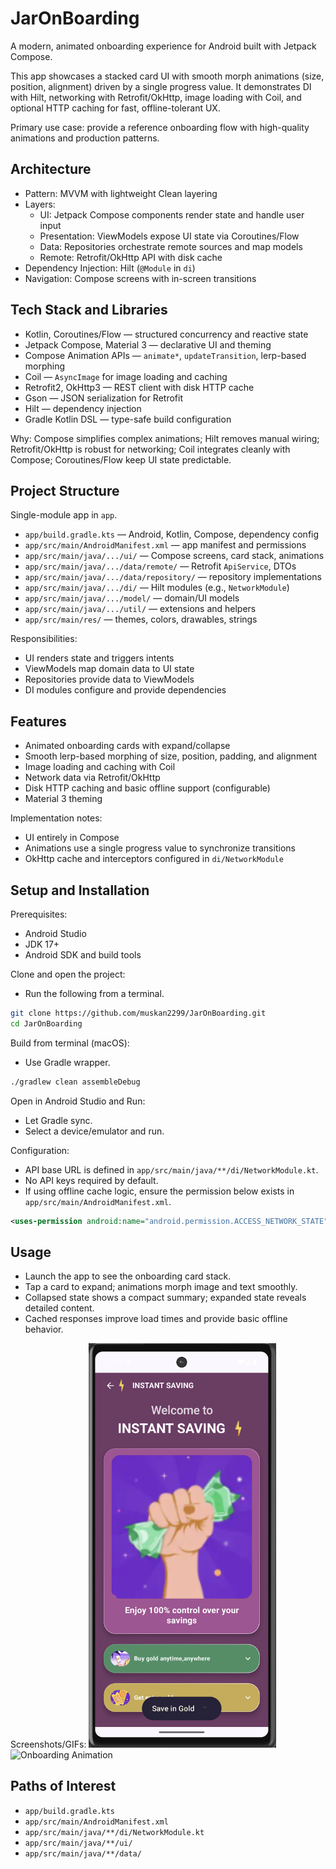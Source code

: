 # JarOnBoarding

A modern, animated onboarding experience for Android built with Jetpack Compose.

This app showcases a stacked card UI with smooth morph animations (size, position, alignment) driven by a single progress value. It demonstrates DI with Hilt, networking with Retrofit/OkHttp, image loading with Coil, and optional HTTP caching for fast, offline\-tolerant UX.

Primary use case: provide a reference onboarding flow with high\-quality animations and production patterns.

## Architecture

- Pattern: MVVM with lightweight Clean layering
- Layers:
  - UI: Jetpack Compose components render state and handle user input
  - Presentation: ViewModels expose UI state via Coroutines/Flow
  - Data: Repositories orchestrate remote sources and map models
  - Remote: Retrofit/OkHttp API with disk cache
- Dependency Injection: Hilt (`@Module` in `di`)
- Navigation: Compose screens with in\-screen transitions

## Tech Stack and Libraries

- Kotlin, Coroutines/Flow — structured concurrency and reactive state
- Jetpack Compose, Material 3 — declarative UI and theming
- Compose Animation APIs — `animate*`, `updateTransition`, lerp\-based morphing
- Coil — `AsyncImage` for image loading and caching
- Retrofit2, OkHttp3 — REST client with disk HTTP cache
- Gson — JSON serialization for Retrofit
- Hilt — dependency injection
- Gradle Kotlin DSL — type\-safe build configuration

Why: Compose simplifies complex animations; Hilt removes manual wiring; Retrofit/OkHttp is robust for networking; Coil integrates cleanly with Compose; Coroutines/Flow keep UI state predictable.

## Project Structure

Single\-module app in `app`.

- `app/build.gradle.kts` — Android, Kotlin, Compose, dependency config
- `app/src/main/AndroidManifest.xml` — app manifest and permissions
- `app/src/main/java/.../ui/` — Compose screens, card stack, animations
- `app/src/main/java/.../data/remote/` — Retrofit `ApiService`, DTOs
- `app/src/main/java/.../data/repository/` — repository implementations
- `app/src/main/java/.../di/` — Hilt modules (e.g., `NetworkModule`)
- `app/src/main/java/.../model/` — domain/UI models
- `app/src/main/java/.../util/` — extensions and helpers
- `app/src/main/res/` — themes, colors, drawables, strings

Responsibilities:
- UI renders state and triggers intents
- ViewModels map domain data to UI state
- Repositories provide data to ViewModels
- DI modules configure and provide dependencies

## Features

- Animated onboarding cards with expand/collapse
- Smooth lerp\-based morphing of size, position, padding, and alignment
- Image loading and caching with Coil
- Network data via Retrofit/OkHttp
- Disk HTTP caching and basic offline support (configurable)
- Material 3 theming

Implementation notes:
- UI entirely in Compose
- Animations use a single progress value to synchronize transitions
- OkHttp cache and interceptors configured in `di/NetworkModule`

## Setup and Installation

Prerequisites:
- Android Studio
- JDK 17+
- Android SDK and build tools

Clone and open the project:
- Run the following from a terminal.
```bash
git clone https://github.com/muskan2299/JarOnBoarding.git
cd JarOnBoarding
```

Build from terminal (macOS):
- Use Gradle wrapper.
```bash
./gradlew clean assembleDebug
```

Open in Android Studio and Run:
- Let Gradle sync.
- Select a device/emulator and run.

Configuration:
- API base URL is defined in `app/src/main/java/**/di/NetworkModule.kt`.
- No API keys required by default.
- If using offline cache logic, ensure the permission below exists in `app/src/main/AndroidManifest.xml`.
```xml
<uses-permission android:name="android.permission.ACCESS_NETWORK_STATE" />
```

## Usage

- Launch the app to see the onboarding card stack.
- Tap a card to expand; animations morph image and text smoothly.
- Collapsed state shows a compact summary; expanded state reveals detailed content.
- Cached responses improve load times and provide basic offline behavior.

Screenshots/GIFs:
<img src="screenshots/screenshot-1.png" alt="Onboarding Screenshot" width="300"/>
<img src="screenshots/gif-1.gif" alt="Onboarding Animation" width="300"/>

## Paths of Interest

- `app/build.gradle.kts`
- `app/src/main/AndroidManifest.xml`
- `app/src/main/java/**/di/NetworkModule.kt`
- `app/src/main/java/**/ui/`
- `app/src/main/java/**/data/`
